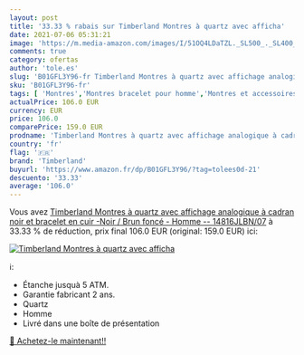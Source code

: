 ```yaml
---
layout: post
title: '33.33 % rabais sur Timberland Montres à quartz avec afficha'
date: 2021-07-06 05:31:21
image: 'https://m.media-amazon.com/images/I/51OQ4LDaTZL._SL500_._SL400_.jpg'
comments: true
category: ofertas
author: 'tole.es'
slug: 'B01GFL3Y96-fr Timberland Montres à quartz avec affichage analogique à...'
sku: 'B01GFL3Y96-fr'
tags: [ 'Montres','Montres bracelet pour homme','Montres et accessoires','Montres homme','timberland', ]
actualPrice: 106.0 EUR
currency: EUR
price: 106.0
comparePrice: 159.0 EUR
prodname: 'Timberland Montres à quartz avec affichage analogique à cadran noir et bracelet en cuir -Noir / Brun foncé - Homme -- 14816JLBN/07'
country: 'fr'
flag: '🇫🇷'
brand: 'Timberland'
buyurl: 'https://www.amazon.fr/dp/B01GFL3Y96/?tag=tolees0d-21'
descuento: '33.33'
average: '106.0'
---
```


Vous avez [Timberland Montres à quartz avec affichage analogique à cadran noir et bracelet en cuir -Noir / Brun foncé - Homme -- 14816JLBN/07](https://www.amazon.fr/dp/B01GFL3Y96/?tag=tolees0d-21)  à  33.33 % de réduction, prix final  106.0 EUR (original: 159.0 EUR) ici:

[![Timberland Montres à quartz avec afficha](https://m.media-amazon.com/images/I/51OQ4LDaTZL._SL500_._SL400_.jpg)](https://www.amazon.fr/dp/B01GFL3Y96/?tag=tolees0d-21)

ℹ️:

- Étanche jusquà 5 ATM.
- Garantie fabricant 2 ans.
- Quartz
- Homme
- Livré dans une boîte de présentation

[🛒 Achetez-le maintenant!!](https://www.amazon.fr/dp/B01GFL3Y96/?tag=tolees0d-21)
